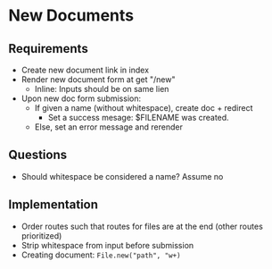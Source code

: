 # New Documents

## Requirements

- Create new document link in index
- Render new document form at get "/new"
  - Inline: Inputs should be on same lien
- Upon new doc form submission:
  - If given a name (without whitespace), create doc + redirect
    - Set a success mesage: $FILENAME was created.
  - Else, set an error message and rerender

## Questions

- Should whitespace be considered a name? Assume no

## Implementation

- Order routes such that routes for files are at the end (other routes prioritized)
- Strip whitespace from input before submission
- Creating document: `File.new("path", "w+)`
